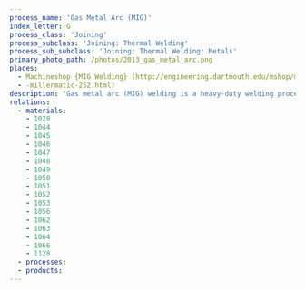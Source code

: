 ```yaml
---
process_name: 'Gas Metal Arc (MIG)'
index_letter: G
process_class: 'Joining'
process_subclass: 'Joining: Thermal Welding'
process_sub_subclass: 'Joining: Thermal Welding: Metals'
primary_photo_path: /photos/2013_gas_metal_arc.png
places: 
  - Machineshop {MIG Welding} (http://engineering.dartmouth.edu/mshop/machines/mig
  - -millermatic-252.html)
description: "Gas metal arc (MIG) welding is a heavy-duty welding processes (together with MMA and TIG). The electrode here is a bare wire, with no flux. The flux is replaced by a stream of inert gas, which surrounds the arc formed between the consumable wire electrode and the component; the wire is advanced from a coil as the electrode is consumed. The real advantages over torch welding are that there is no flux or slag, giving a cleaner weld - and that it can be automated. But there is a penalty: because the process needs gas, it is more expensive and less portable. None the less, MIG is considered to be the most versatile of all arc welding processes, allowing the welding of most ferrous and non-ferrous alloys in a wide range of thicknesses and all welding positions."
relations: 
  - materials: 
    - 1028
    - 1044
    - 1045
    - 1046
    - 1047
    - 1048
    - 1049
    - 1050
    - 1051
    - 1052
    - 1053
    - 1056
    - 1062
    - 1063
    - 1064
    - 1066
    - 1128
  - processes: 
  - products: 
---
```

